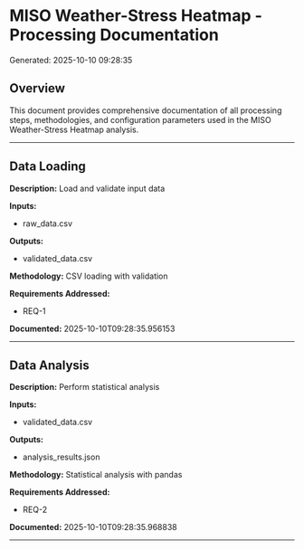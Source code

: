 # MISO Weather-Stress Heatmap - Processing Documentation

Generated: 2025-10-10 09:28:35

## Overview

This document provides comprehensive documentation of all processing steps, 
methodologies, and configuration parameters used in the MISO Weather-Stress 
Heatmap analysis.

---


## Data Loading

**Description:** Load and validate input data

**Inputs:**
- raw_data.csv

**Outputs:**
- validated_data.csv

**Methodology:**
CSV loading with validation

**Requirements Addressed:**
- REQ-1

**Documented:** 2025-10-10T09:28:35.956153

---


## Data Analysis

**Description:** Perform statistical analysis

**Inputs:**
- validated_data.csv

**Outputs:**
- analysis_results.json

**Methodology:**
Statistical analysis with pandas

**Requirements Addressed:**
- REQ-2

**Documented:** 2025-10-10T09:28:35.968838

---

